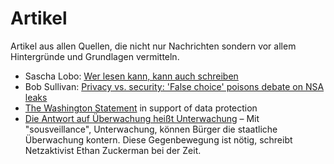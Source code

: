 # Artikel

Artikel aus allen Quellen, die nicht nur Nachrichten sondern vor allem Hintergründe und Grundlagen vermitteln. 

* Sascha Lobo: [Wer lesen kann, kann auch schreiben][1]
* Bob Sullivan: [Privacy vs. security: 'False choice' poisons debate on NSA leaks][2]
* [The Washington Statement][3] in support of data protection
* [Die Antwort auf Überwachung heißt Unterwachung][4] – Mit "sousveillance", Unterwachung, können Bürger die staatliche Überwachung kontern. Diese Gegenbewegung ist nötig, schreibt Netzaktivist Ethan Zuckerman bei der Zeit.

[1]: http://www.spiegel.de/netzwelt/web/kolumne-von-sascha-lobo-snowden-wird-politisch-verfolgt-a-910147.html
[2]: http://www.nbcnews.com/technology/privacy-vs-security-false-choice-poisons-debate-nsa-leaks-6C10536226
[3]: http://washingtonstatement.org
[4]: http://www.zeit.de/digital/internet/2013-07/ethan-zuckerman-steve-mann-sousveillance/komplettansicht